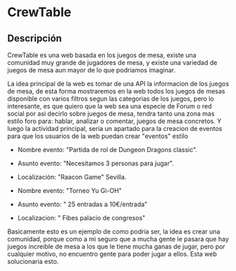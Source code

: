 # CrewTable

## Descripción

CrewTable es una web basada en los juegos de mesa, existe una comunidad muy grande de jugadores de mesa, y existe una variedad de juegos de mesa 
aun mayor de lo que podriamos imaginar.

La idea principal de la web es tomar de una API la informacion de los juegos de mesa, de esta forma mostraremos
en la web todos los juegos de mesas disponible con varios filtros segun las categorias de los juegos, pero lo interesante, es que quiero que la web 
sea una especie de Forum o red social por asi decirlo sobre juegos de mesa, tendra tanto una zona mas estilo foro para: hablar, analizar o comentar, juegos de mesa
concretos. Y luego la actividad principal, seria un apartado para la creacion de eventos para que los usuarios de la web puedan crear "eventos" estilo 
  
- Nombre evento:  "Partida de rol de Dungeon Dragons classic". 
- Asunto evento:  "Necesitamos 3 personas para jugar".
- Localización: "Raacon Game" Sevilla.

- Nombre evento: "Torneo Yu Gi-OH"
- Asunto evento: " 25 entradas a 10€/entrada"
- Localizacion:  " Fibes palacio de congresos"

Basicamente esto es un ejemplo de como podria ser, la idea es crear una comunidad, porque como a mi seguro que a mucha gente le pasara que hay 
juegos increible de mesa a los que le tiene mucha ganas de jugar, pero por cualquier motivo, no encuentro gente para poder jugar a ellos. 
Esta web solucionaria esto.
